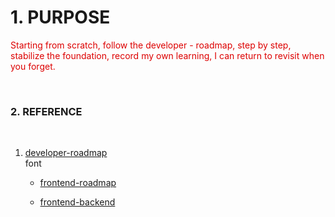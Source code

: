 # 1. PURPOSE

<font color="#dd0000"> Starting from scratch, follow the developer - roadmap, step by step, stabilize the foundation, record my own learning, I can return to revisit when you forget.</font>


<br/>

### 2. REFERENCE

<br/>

 1. [developer-roadmap](https://github.com/goodjack/developer-roadmap-chinese) <br/>
font
    - [frontend-roadmap](https://raw.githubusercontent.com/goodjack/developer-roadmap-chinese/master/chinese-version/img/frontend.png)

    - [frontend-backend](https://raw.githubusercontent.com/goodjack/developer-roadmap-chinese/master/chinese-version/img/backend.png)

<br/>


